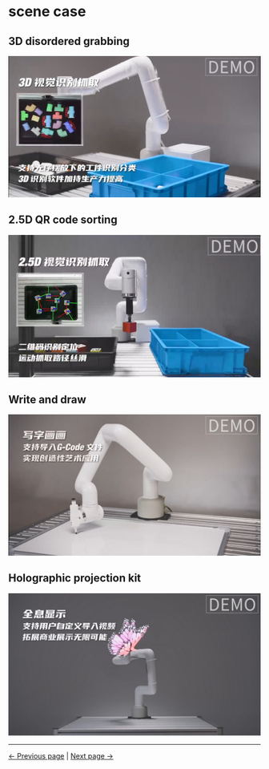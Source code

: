 # scene case
## 3D disordered grabbing
<img src="../resources/7-ExamplesRobotsUsing/3D/3D.png" width="" height="" >

## 2.5D QR code sorting
<img src="../resources/7-ExamplesRobotsUsing/2.5D/taojian.png" width="" height="" >


## Write and draw
<img src="../resources/7-ExamplesRobotsUsing/draw/draw.png" >

## Holographic projection kit
<img src="../resources/7-ExamplesRobotsUsing/LED/LED2.png" >

---
[← Previous page](../6-SDKDevelopment/6-SDKDevelopment.md) | [Next page →](./3D/3D.md)